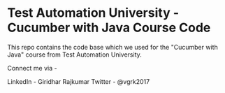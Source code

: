 # Test Automation University - Cucumber with Java Course Code

This repo contains the code base which we used for the "Cucumber with Java" course from Test Automation University.

Connect me via -

LinkedIn - Giridhar Rajkumar
Twitter - @vgrk2017
